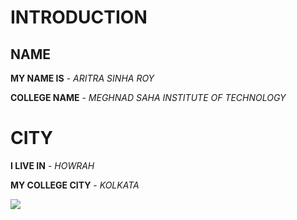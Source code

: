 # INTRODUCTION
## NAME
**MY NAME IS** - *ARITRA SINHA ROY*

**COLLEGE NAME** - *MEGHNAD SAHA INSTITUTE OF TECHNOLOGY*


# CITY

**I LIVE IN** - *HOWRAH*


**MY COLLEGE CITY** - *KOLKATA*

<img src="https://img.icons8.com/bubbles/100/000000/kolkata.png"/>

